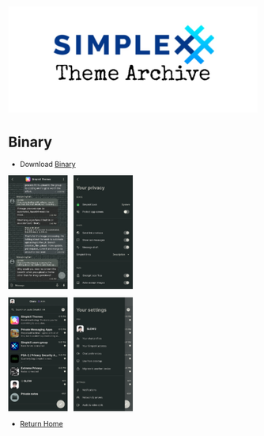 <img src="../resources/SxC_themeBanner.jpg">

# Binary

* Download [Binary](../themes/SxC_binary.theme)

<img src="../screenshots/SxC_binary01.jpg" width="120">&nbsp;&nbsp;&nbsp;<img src="../screenshots/SxC_binary02.jpg" width="120">

<img src="../screenshots/SxC_binary03.jpg" width="120">&nbsp;&nbsp;&nbsp;<img src="../screenshots/SxC_binary04.jpg" width="120">

* [Return Home](../)
